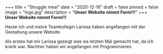 +++
title = "Struggle meal"
date = "2020-12-16"
draft = false
pinned = false
image = "logo.jpg"
description = "**Unser Website nimmt Form!!!**"
+++
**Unser Website nimmt Form!!!**

Heute ich und meine Teamkollegin Larissa haben angefangen mit der Gestaltung unsere Website.

Als erstes hat mir Larissa gezeigt was sie letzten Mal gemacht hat, da ich krank war. Nachher haben wir angefangen mit Programmieren.